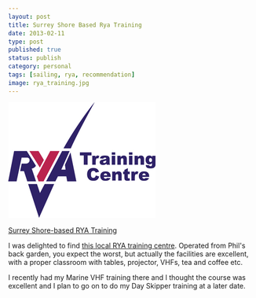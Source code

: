 ```yaml
--- 
layout: post 
title: Surrey Shore Based Rya Training
date: 2013-02-11
type: post 
published: true 
status: publish
category: personal
tags: [sailing, rya, recommendation]
image: rya_training.jpg
---
```


<img src="/assets/rya_training.jpg" class="image-right" alt="RYA Training">

[Surrey Shore-based RYA
Training](http://www.surrey-shorebased.co.uk "Surrey Shore-based RYA Training")

I was delighted to find [this local RYA training
centre](http://www.surrey-shorebased.co.uk "Surrey Shore-based RYA Training").
Operated from Phil's back garden, you expect the worst, but actually the
facilities are excellent, with a proper classroom with tables,
projector, VHFs, tea and coffee etc.

I recently had my Marine VHF training there and I thought the course was
excellent and I plan to go on to do my Day Skipper training at a later
date.

